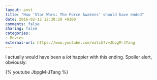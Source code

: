 ```yaml
---
layout: post
title: "How ‘Star Wars: The Force Awakens’ should have ended"
date: 2016-02-12 12:30:29 +0100
comments: false
sharing: false
categories: 
- Movies
external-url: https://www.youtube.com/watch?v=JbpgM-JTang
---
```


I actually would have been a _lot_ happier with this ending. Spoiler alert, obviously:

{% youtube JbpgM-JTang %}